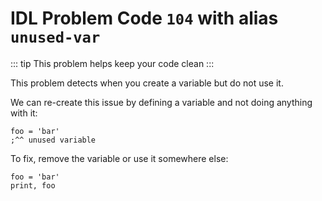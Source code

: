 # IDL Problem Code `104` with alias `unused-var`

<!--@include: ./severity/disable_problem.md-->

::: tip
This problem helps keep your code clean
:::

This problem detects when you create a variable but do not use it.

We can re-create this issue by defining a variable and not doing anything with it:

```idl
foo = 'bar'
;^^ unused variable
```

To fix, remove the variable or use it somewhere else:

```idl
foo = 'bar'
print, foo
```
